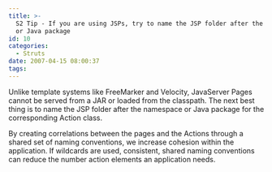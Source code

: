 ```yaml
---
title: >-
  S2 Tip - If you are using JSPs, try to name the JSP folder after the namespace
  or Java package
id: 10
categories:
  - Struts
date: 2007-04-15 08:00:37
tags:
---
```


Unlike template systems like FreeMarker and Velocity, JavaServer Pages cannot be served from a JAR or loaded from the classpath. The next best thing is to name the JSP folder after the namespace or Java package for the corresponding Action class.

By creating correlations between the pages and the Actions through a shared set of naming conventions, we increase cohesion within the application. If wildcards are used, consistent, shared naming conventions can reduce the number action elements an application needs.
